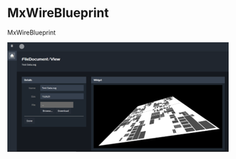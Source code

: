 # MxWireBlueprint
MxWireBlueprint

![Image](https://raw.githubusercontent.com/skullquake/MxWireBlueprint/master/res/a.png)

